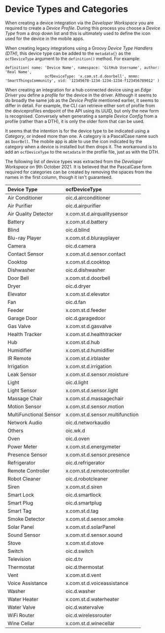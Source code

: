 # Device Types and Categories

When creating a device integration via the *Developer Workspace* you are required to create a *Device Profile*. During this process you choose a *Device Type* from 
a drop down list and this is ultimately used to define the icon used for the device in the mobile apps.

When creating legacy integrations using a Groovy *Device Type Handlers (DTH)*, this device type can be added to the `metadata{}` as the `ocfDeviceType` argument
to the `definition()` method. For example:

```
definition( name: 'Device Name', namespace: 'GitHub Username', author: 'Real Name',
    			  ocfDeviceType: 'x.com.st.d.doorbell', mnmn: 'SmartThingsCommunity', vid: '12345678-1234-1234-1234-f123456789012' )
```

When creating an integration for a hub connected device using an *Edge Driver* you define a *profile* for the device in the driver. Although it seems to do broadly the same job
as the *Device Profile* mentioned earlier, it seems to differ in detail. For example, the CLI can retrieve either sort of profile from the deviceprofiles endpoint of the API
using its UUID, but only the new form is recognised. Conversely when generating a sample *Device Config* from a profile (rather than a DTH), it is only the older form that
can be used.

It seems that the intention is for the device type to be indicated using a *Category*, or indeed more than one. A category is a PascalCase name such as
`DoorBell`. The mobile app is able to use the icon indicated by the category when a device is installed but then drops it. The workaround is to add an `ocfDeviceType` to the
`metadata` in the profile file, just as with the DTH.

The following list of device types was extracted from the *Developer Workspace* on 9th October 2021. It is believed that the PascalCase form required for categories can be
created by removing the spaces from the names in the first column, though it isn't guaranteed.

Device Type|ocfDeviceType
:---|:---
Air Conditioner|oic.d.airconditioner
Air Purifier|oic.d.airpurifier
Air Quality Detector|x.com.st.d.airqualitysensor
Battery|x.com.st.d.battery
Blind|oic.d.blind
Blu-ray Player|x.com.st.d.blurayplayer
Camera|oic.d.camera
Contact Sensor|x.com.st.d.sensor.contact
Cooktop|x.com.st.d.cooktop
Dishwasher|oic.d.dishwasher
Door Bell|x.com.st.d.doorbell
Dryer|oic.d.dryer
Elevator|x.com.st.d.elevator
Fan|oic.d.fan
Feeder|x.com.st.d.feeder
Garage Door|oic.d.garagedoor
Gas Valve|x.com.st.d.gasvalve
Health Tracker|x.com.st.d.healthtracker
Hub|x.com.st.d.hub
Humidifier|x.com.st.d.humidifier
IR Remote|x.com.st.d.irblaster
Irrigation|x.com.st.d.irrigation
Leak Sensor|x.com.st.d.sensor.moisture
Light|oic.d.light
Light Sensor|x.com.st.d.sensor.light
Massage Chair|x.com.st.d.massagechair
Motion Sensor|x.com.st.d.sensor.motion
MultiFunctional Sensor|x.com.st.d.sensor.multifunction
Network Audio|oic.d.networkaudio
Others|oic.wk.d
Oven|oic.d.oven
Power Meter|x.com.st.d.energymeter
Presence Sensor|x.com.st.d.sensor.presence
Refrigerator|oic.d.refrigerator
Remote Controller|x.com.st.d.remotecontroller
Robot Cleaner|oic.d.robotcleaner
Siren|x.com.st.d.siren
Smart Lock|oic.d.smartlock
Smart Plug|oic.d.smartplug
Smart Tag|x.com.st.d.tag
Smoke Detector|x.com.st.d.sensor.smoke
Solar Panel|x.com.st.d.solarPanel
Sound Sensor|x.com.st.d.sensor.sound
Stove|x.com.st.d.stove
Switch|oic.d.switch
Television|oic.d.tv
Thermostat|oic.d.thermostat
Vent|x.com.st.d.vent
Voice Assistance|x.com.st.d.voiceassistance
Washer|oic.d.washer
Water Heater|x.com.st.d.waterheater
Water Valve|oic.d.watervalve
WiFi Router|oic.d.wirelessrouter
Wine Cellar|x.com.st.d.winecellar
